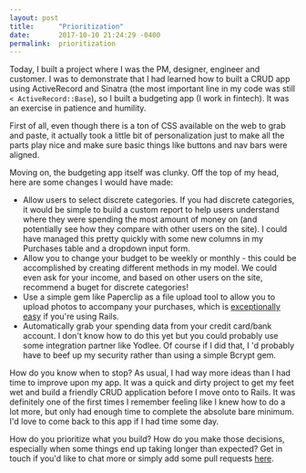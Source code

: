 ```yaml
---
layout: post
title:      "Prioritization"
date:       2017-10-10 21:24:29 -0400
permalink:  prioritization
---
```



Today, I built a project where I was the PM, designer, engineer and customer. I was to demonstrate that I had learned how to built a CRUD app using ActiveRecord and Sinatra (the most important line in my code was still `< ActiveRecord::Base`), so I built a budgeting app (I work in fintech). It was an exercise in patience and humility. 

First of all, even though there is a ton of CSS available on the web to grab and paste, it actually took a little bit of personalization just to make all the parts play nice and make sure basic things like buttons and nav bars were aligned. 

Moving on, the budgeting app itself was clunky. Off the top of my head, here are some changes I would have made: 
* Allow users to select discrete categories. If you had discrete categories, it would be simple to build a custom report to help users understand where they were spending the most amount of money on (and potentially see how they compare with other users on the site). I could have managed this pretty quickly with some new columns in my Purchases table and a dropdown input form. 
* Allow you to change your budget to be weekly or monthly - this could be accomplished by creating different methods in my model. We could even ask for your income, and based on other users on the site, recommend a buget for discrete categories!
* Use a simple gem like Paperclip as a file upload tool to allow you to upload photos to accompany your purchases, which is [exceptionally easy](https://github.com/thoughtbot/paperclip) if you're using Rails. 
* Automatically grab your spending data from your credit card/bank account. I don't know how to do this yet but you could probably use some integration partner like Yodlee. Of course if I did that, I 'd probably have to beef up my security rather than using a simple Bcrypt gem.

How do you know when to stop? As usual, I had way more ideas than I had time to improve upon my app. It was a quick and dirty project to get my feet wet and build a friendly CRUD application before I move onto to Rails. It was definitely one of the first times I remember feeling like I knew how to do a lot more, but only had enough time to complete the absolute bare minimum. I'd love to come back to this app if I had time some day.

How do you prioritize what you build? How do you make those decisions, especially when some things end up taking longer than expected? Get in touch if you'd like to chat more or simply add some pull requests [here](https://github.com/burrahey/budget-app).


